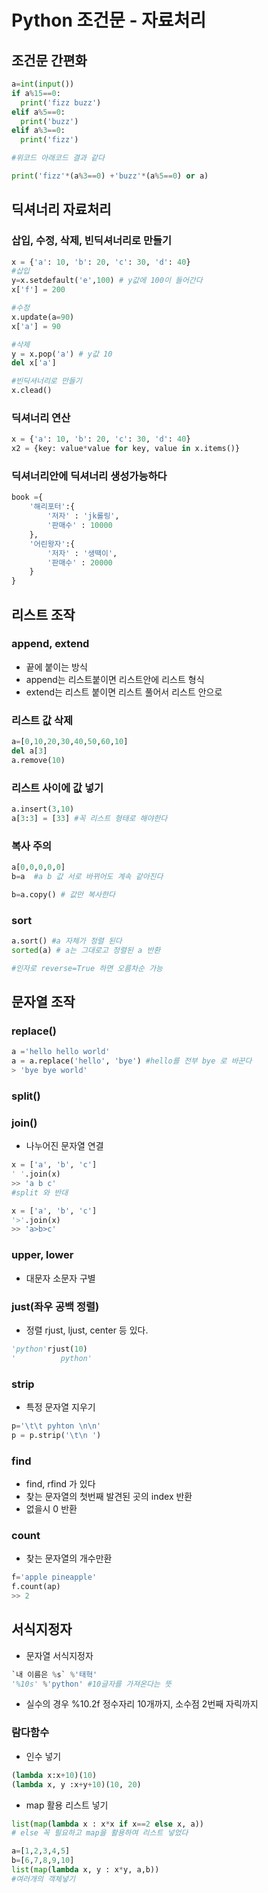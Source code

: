 # Python 조건문 - 자료처리

## 조건문 간편화

```python
a=int(input())
if a%15==0:
  print('fizz buzz')
elif a%5==0:
  print('buzz')
elif a%3==0: 
  print('fizz')

#위코드 아래코드 결과 같다

print('fizz'*(a%3==0) +'buzz'*(a%5==0) or a)
```



## 딕셔너리 자료처리

### 삽입, 수정, 삭제, 빈딕셔너리로 만들기

```python
x = {'a': 10, 'b': 20, 'c': 30, 'd': 40}
#삽입
y=x.setdefault('e',100) # y값에 100이 들어간다
x['f'] = 200

#수정
x.update(a=90)
x['a'] = 90

#삭제
y = x.pop('a') # y값 10
del x['a']

#빈딕셔너리로 만들기
x.clead()
```

### 딕셔너리 연산

```python
x = {'a': 10, 'b': 20, 'c': 30, 'd': 40}
x2 = {key: value*value for key, value in x.items()}
```

### 딕셔너리안에 딕셔너리 생성가능하다

```python
book ={
    '해리포터':{
        '저자' : 'jk롤링',
        '판매수' : 10000 
    },
    '어린왕자':{
        '저자' : '생땍이',
        '판매수' : 20000
    }
}
```



## 리스트 조작

### append, extend

- 끝에 붙이는 방식
- append는 리스트붙이면 리스트안에 리스트 형식
- extend는 리스트 붙이면 리스트 풀어서 리스트 안으로



### 리스트 값 삭제

```python
a=[0,10,20,30,40,50,60,10]
del a[3]
a.remove(10)
```



### 리스트 사이에 값 넣기

```python
a.insert(3,10)
a[3:3] = [33] #꼭 리스트 형태로 해야한다 
```



### 복사 주의

```python
a[0,0,0,0,0]
b=a  #a b 값 서로 바뀌어도 계속 같아진다

b=a.copy() # 값만 복사한다

```



### sort

```python
a.sort() #a 자체가 정렬 된다
sorted(a) # a는 그대로고 정렬된 a 반환

#인자로 reverse=True 하면 오름차순 가능
```



## 문자열 조작

### replace()

``` python
a ='hello hello world'
a = a.replace('hello', 'bye') #hello를 전부 bye 로 바꾼다
> 'bye bye world'
```

### split()



### join()

- 나누어진 문자열 연결

```python
x = ['a', 'b', 'c']
' '.join(x)
>> 'a b c'
#split 와 반대

x = ['a', 'b', 'c']
'>'.join(x)
>> 'a>b>c'
```



### upper, lower

- 대문자 소문자 구별

###  just(좌우 공백 정렬)

- 정렬 rjust, ljust, center 등 있다.

```python
'python'rjust(10)
'          python'
```



### strip

- 특정 문자열 지우기

```python
p='\t\t pyhton \n\n'
p = p.strip('\t\n ')
```



### find

- find, rfind 가 있다 
- 찾는 문자열의 첫번째 발견된 곳의 index 반환
- 없을시 0 반환



### count

- 찾는 문자열의 개수만환

```python
f='apple pineapple'
f.count(ap)
>> 2
```





## 서식지정자 

- 문자열 서식지정자

```python
`내 이름은 %s` %'태혁'
'%10s' %'python' #10글자를 가져온다는 뜻
```

- 실수의 경우 %10.2f  정수자리 10개까지, 소수점 2번째 자릭까지



### 람다함수

- 인수 넣기

``` python
(lambda x:x+10)(10)
(lambda x, y :x+y+10)(10, 20)
```



- map 활용 리스트 넣기

```python
list(map(lambda x : x*x if x==2 else x, a))
# else 꼭 필요하고 map을 활용하여 리스트 넣었다
```

```python
a=[1,2,3,4,5]
b=[6,7,8,9,10]
list(map(lambda x, y : x*y, a,b))
#여러개의 객체넣기
```



